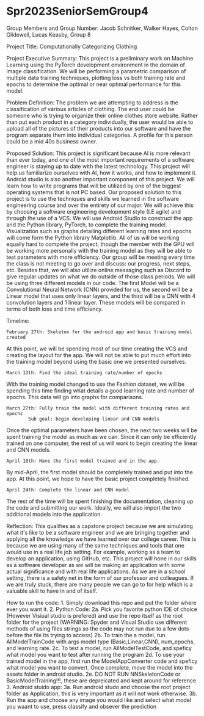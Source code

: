 # Spr2023SeniorSemGroup4

Group Members and Group Number:  Jacob Schnitker, Walker Hayes, Colton Glidewell, Lucas Keasby, Group 8

Project Title: Computationally Categorizing Clothing


Project Executive Summary:
	This project is a preliminary work on Machine Learning using the PyTorch development environment in the domain of image classification. We will be performing a parametric comparison of multiple data training techniques, plotting loss vs both training rate and epochs to determine the optimal or near optimal performance for this model.

Problem Definition:
	The problem we are attempting to address is the classification of various articles of clothing. The end user could be someone who is trying to organize their online clothes store website. Rather than put each product in a category individually, the user would be able to upload all of the pictures of their products into our software and have the program separate them into individual categories. A profile for this person could be a mid 40s business owner.

Proposed Solution:
This project is significant because AI is more relevant than ever today, and one of the most important requirements of a software engineer is staying up to date with the latest technology. This project will help us familiarize ourselves with AI, how it works, and how to implement it. Android studio is also another important component of this project. We will learn how to write programs that will be utilized by one of the biggest operating systems that is not PC based. Our proposed solution to this project is to use the techniques and skills we learned in the software engineering course and over the entirety of our major. We will achieve this by choosing a software engineering development style (I.E agile) and through the use of a VCS. We will use Android Studio to construct the app and the Python library, PyTorch, to complete the training model. Visualization such as graphs detailing different learning rates and epochs will come form the Python library Matplotlib. All of us will be working equally hard to complete the project, though the member with the GPU will be working more personally with the training model as they will be able to test parameters with more efficiency. Our group will be meeting every time the class is not meeting to go over and discuss: our progress, next steps, etc. Besides that, we will also utilize online messaging such as Discord to give regular updates on what we do outside of those class periods.
We will be using three different models in our code. The first Model will be a Convolutional Neural Network (CNN) provided for us, the second will be a Linear model that uses only linear layers, and the third will be a CNN with 4 convolution layers and 1 linear layer. These models will be compared in terms of both loss and time efficiency.

Timeline:

	February 27th: Skeleton for the android app and basic training model created
At this point, we will be spending most of our time creating the VCS and creating the layout for the app. We will not be able to put much effort into the training model beyond using the basic one we presented ourselves.

	March 13th: Find the ideal training rate/number of epochs
With the training model changed to use the Fashion dataset, we will be spending this time finding what details a good learning rate and number of epochs. This data will go into graphs for comparisons.

	March 27th: Fully train the model with different training rates and epochs
			Sub goal: begin developing linear and CNN models
Once the optimal parameters have been chosen, the next two weeks will be spent training the model as much as we can. Since it can only be efficiently trained on one computer, the rest of us will work to begin creating the linear and CNN models.

	April 10th: Have the first model trained and in the app.
By mid-April, the first model should be completely trained and put into the app. At this point, we hope to have the basic project completely finished.

	April 24th: Complete the linear and CNN model
The rest of the time will be spent finishing the documentation, cleaning up the code and submitting our work. Ideally, we will also import the two additional models into the application.
	

Reflection:
	This qualifies as a capstone project because we are simulating what it's like to be a software engineer and we are bringing together and applying all the knowledge we have learned over our college career. This is because we are using many of the same techniques and tools that one would use in a real life job setting. For example, working as a team to develop an application, using GitHub, etc. This project will hone in our skills as a software developer as we will be making an application with some actual significance and with real life applications. As we are in a school setting, there is a safety net in the form of our professor and colleagues. If we are truly stuck, there are many people we can go to for help which is a valuable skill to have in and of itself.
	
	
How to run the code:
	1. Simply download this repo and put the folder where ever you want it.
	2. Python Code:
		2a. Pick you favorite python IDE of choice (However Visiual studio is prefered) and use the repo itself as the root folder for the project
		(WARNING: Spyder and Visual Studio use different methods of using files strings so the code may not run due to a few dots before the file its trying to 		access)
		2b. To train the a model, run AllModelTrainCode with args model type (Basic,Linear,CNN), num_epochs, and learning rate.
		2c. To test a model, run AllModelTestCode, and speficy what model you want to test after running the program
		2d. To use your trained model in the app, first run the ModelAppConverter code and speficy what model you want to convert. Once complete, move the model 			into the assets folder in android studio.
		2e. DO NOT RUN NNSkeletonCode or BasicModelTraining!!!, these are depreicated and kept around for reference
	3. Android stuido app:
		3a. Run android studo and choose the root project folder as Application, this is very important as it will not work otherwise.
		3b. Run the app and choose any image you would like and select what model you waant to use, press classify and obsever the prediction
		
	
	
	
	
	
	
	
	
	
	
	
